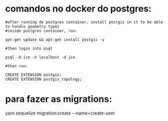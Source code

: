 # comandos no docker do postgres:

```
#after running de postgres container, install postgis in it to be able to handle geometry types
#inside postgres container, run:

apt-get update && apt-get install postgis -y

#then login into psql

psql -U ice -h localhost -d ice

#then run:

CREATE EXTENSION postgis;
CREATE EXTENSION postgis_topology;
```

# para fazer as migrations:
yarn sequelize migration:create --name=create-user
